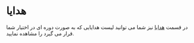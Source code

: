 # هدایا

در قسمت [هدایا](https://panel.virakcloud.com/accounting/gifts/list) نیز شما می توانید لیست هدایایی که به صورت دوره ای در اختیار شما قرار می گیرد را مشاهده نمایید.
